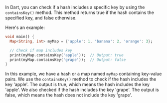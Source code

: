 In Dart, you can check if a hash includes a specific key by using the `containsKey()` method. This method returns true if the hash contains the specified key, and false otherwise.

Here's an example:

```dart
void main() {
  Map<String, int> myMap = {'apple': 1, 'banana': 2, 'orange': 3};

  // Check if map includes key
  print(myMap.containsKey('apple'));  // Output: true
  print(myMap.containsKey('grape'));  // Output: false
}
```

In this example, we have a hash or a map named `myMap` containing key-value pairs. We use the `containsKey()` method to check if the hash includes the key 'apple'. The output is true, which means the hash includes the key 'apple'. We also checked if the hash includes the key 'grape'. The output is false, which means the hash does not include the key 'grape'.